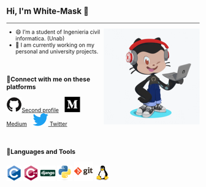 ## Hi, I'm White-Mask 👋
---
<img align ="right" src="img/white_mask_octocat.gif" width="250">

- 😄 I’m a student of Ingenieria civil informatica. (Unab)
- 🔭 I am currently working on my personal and university projects.
<br>

### 🔎Connect with me on these platforms
<p align="left">
    <a href="https://github.com/theblckcat"><img src="img/github-original.svg" width="40">Second profile</a>&nbsp;&nbsp;&nbsp;
    <a href="https://medium.com/@TheBlckCat"><img src="img/medium.svg" width="40">  Medium</a>&nbsp;&nbsp;&nbsp;
    <a href="https://twitter.com/WHTMask_"><img src="img/twitter-original.svg" width="40">  Twitter</a>&nbsp;&nbsp;&nbsp;
</p>

<br>

### 🧰Languages and Tools
<p align="left">
    <!-- C -->
    <img src="img/c-original.svg" width="40">
    <!-- C++ -->
    <img src="img/cplusplus-original.svg" width="40">
    <!-- Django -->
    <img src="img/django-original.svg" width="40">
    <!-- Python -->
    <img src="img/python-original.svg" width="40">
    <!-- Git -->
    <img src="img/git-original-wordmark.svg" width="50">
    <!-- Linux -->
    <img src="img/linux-original.svg" width="40">
</p>


<!--
# web icons https://devicon.dev/

**White-Mask/White-Mask** is a ✨ _special_ ✨ repository because its `README.md` (this file) appears on your GitHub profile.

Here are some ideas to get you started:

- 🔭 I’m currently working on ...
- 🌱 I’m currently learning ...
- 👯 I’m looking to collaborate on ...
- 🤔 I’m looking for help with ...
- 💬 Ask me about ...
- 📫 How to reach me: ...
- 😄 Pronouns: ...
- ⚡ Fun fact: ...
-->

